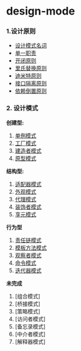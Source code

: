 # design-mode

### 1.设计原则

+ [设计模式名词](https://github.com/gitXugx/design-mode/blob/master/doc/noun.md)
+ [单一职责](https://github.com/gitXugx/design-mode/blob/master/doc/designphilosophy/srp.md)
+ [开闭原则](https://github.com/gitXugx/design-mode/blob/master/doc/designphilosophy/ocp.md)
+ [里氏替换原则](https://github.com/gitXugx/design-mode/blob/master/doc/designphilosophy/lsp.md)
+ [迪米特原则](https://github.com/gitXugx/design-mode/blob/master/doc/designphilosophy/lod.md)
+ [接口隔离原则](https://github.com/gitXugx/design-mode/blob/master/doc/designphilosophy/isp.md)
+ [依赖倒置原则](https://github.com/gitXugx/design-mode/blob/master/doc/designphilosophy/dip.md)

### 2. 设计模式
**创建型:**
1. [单例模式](https://github.com/gitXugx/design-mode/blob/master/doc/dm/sp.md)
2. [工厂模式](https://github.com/gitXugx/design-mode/blob/master/doc/dm/fp.md)
3. [建造者模式](https://github.com/gitXugx/design-mode/blob/master/doc/dm/bp.md)
4. [原型模式](https://github.com/gitXugx/design-mode/blob/master/doc/dm/pp.md)

**结构型:**
1. [适配器模式](https://github.com/gitXugx/design-mode/blob/master/doc/dm/structural/ap.md)
2. [外观模式](https://github.com/gitXugx/design-mode/blob/master/doc/dm/structural/fp.md)
3. [代理模式](https://github.com/gitXugx/design-mode/blob/master/doc/dm/structural/pp.md)
4. [装饰者模式](https://github.com/gitXugx/design-mode/blob/master/doc/dm/structural/wp.md)
5. [享元模式](https://github.com/gitXugx/design-mode/blob/master/doc/dm/structural/flyweightp.md)

**行为型**
1. [责任链模式](https://github.com/gitXugx/design-mode/blob/master/doc/dm/behavior/crp.md)
1. [模板方法模式](https://github.com/gitXugx/design-mode/blob/master/doc/dm/behavior/tp.md)
1. [观察者模式](https://github.com/gitXugx/design-mode/blob/master/doc/dm/behavior/op.md)
1. [命令模式](https://github.com/gitXugx/design-mode/blob/master/doc/dm/behavior/cp.md)
1. [迭代器模式](https://github.com/gitXugx/design-mode/blob/master/doc/dm/behavior/ip.md)






**未完成**

1. [组合模式]
2. [桥接模式]
3. [策略模式]
4. [访问者模式]
5. [备忘录模式]
6. [中介者模式]
7. [解释器模式]






